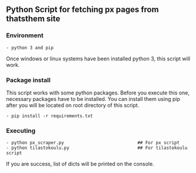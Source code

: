 Python Script for fetching px pages from thatsthem site
-------------------------------------------------------
### Environment
    - python 3 and pip
    
Once windows or linux systems have been installed python 3, this script will work.
### Package install
This script works with some python packages. Before you execute this one, necessary packages have to be installed.
You can install them using pip after you will be located on root directory of this script.

    - pip install -r requirements.txt
    
### Executing

    - python px_scraper.py                            ## For px script
    - python tilastokoulu.py                          ## For tilastokoulu script
    
If you are success, list of dicts will be printed on the console.
    